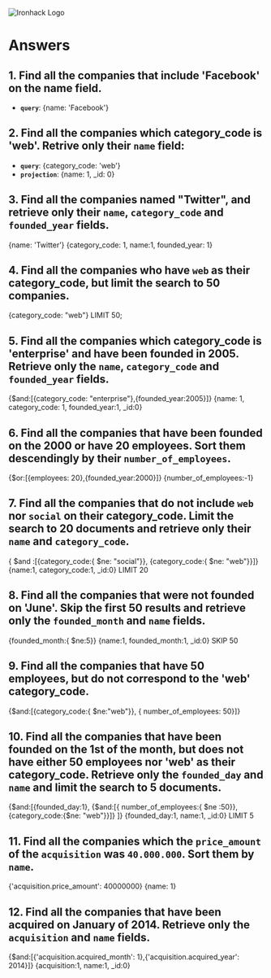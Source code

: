 ![Ironhack Logo](https://i.imgur.com/1QgrNNw.png)

# Answers

## 1. Find all the companies that include 'Facebook' on the **name** field.

 - **`query`**: {name: 'Facebook'}
 
 ## 2. Find all the companies which **category_code** is 'web'. Retrive only their `name` field:

 - **`query`**: {category_code: 'web'}
 - **`projection`**: {name: 1, _id: 0}

## 3. Find all the companies named "Twitter", and retrieve only their `name`, `category_code` and `founded_year` fields.
{name: 'Twitter'}
{category_code: 1, name:1, founded_year: 1}

## 4. Find all the companies who have `web` as their **category_code**, but limit the search to 50 companies.

{category_code: "web"}
LIMIT 50;


## 5. Find all the companies which **category_code** is 'enterprise' and have been founded in 2005. Retrieve only the `name`, `category_code` and `founded_year` fields.

{$and:[{category_code: "enterprise"},{founded_year:2005}]}
{name: 1, category_code: 1, founded_year:1, _id:0}



## 6. Find all the companies that have been **founded** on the 2000 or have 20 **employees**. Sort them descendingly by their `number_of_employees`.

{$or:[{employees: 20},{founded_year:2000}]}
{number_of_employees:-1}



## 7. Find all the companies that do not include `web` nor `social` on their **category_code**. Limit the search to 20 documents and retrieve only their `name` and `category_code`.

{ $and :[{category_code:{ $ne: "social"}}, {category_code:{ $ne: "web"}}]}
{name:1, category_code:1, _id:0}
LIMIT 20


## 8. Find all the companies that were not **founded** on 'June'. Skip the first 50 results and retrieve only the `founded_month` and `name` fields.

{founded_month:{ $ne:5}}
{name:1, founded_month:1, _id:0}
SKIP 50


## 9. Find all the companies that have 50 employees, but do not correspond to the 'web' **category_code**. 

{$and:[{category_code:{ $ne:"web"}}, { number_of_employees: 50}]}



## 10. Find all the companies that have been founded on the 1st of the month, but does not have either 50 employees nor 'web' as their **category_code**. Retrieve only the `founded_day` and `name` and limit the search to 5 documents.


{$and:[{founded_day:1}, {$and:[{ number_of_employees:{ $ne :50}}, {category_code:{$ne: "web"}}]} ]}
{founded_day:1, name:1, _id:0}
LIMIT 5



## 11. Find all the companies which the `price_amount` of the `acquisition` was **`40.000.000`**. Sort them by `name`.

{'acquisition.price_amount': 40000000}
{name: 1}


## 12. Find all the companies that have been acquired on January of 2014. Retrieve only the `acquisition` and `name` fields.

{$and:[{'acquisition.acquired_month': 1},{'acquisition.acquired_year': 2014}]}
{acquisition:1, name:1, _id:0}
